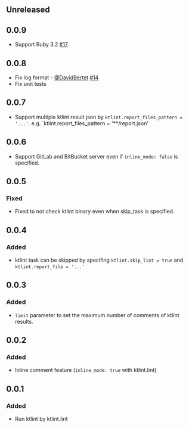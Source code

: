 ## Unreleased


## 0.0.9
- Support Ruby 3.2 [#17](https://github.com/mataku/danger-ktlint/pull/17)

## 0.0.8
- Fix log format - [@DavidBertet](https://github.com/DavidBertet) [#14](https://github.com/mataku/danger-ktlint/pull/14)
- Fix unit tests

## 0.0.7

- Support multiple ktlint result json by `ktlint.report_files_pattern = '...'`. e.g. `ktlint.report_files_pattern = '**/report.json'

## 0.0.6

- Support GitLab and BitBucket server even if `inline_mode: false` is specified.

## 0.0.5

### Fixed

- Fixed to not check ktlint binary even when skip_task is specified.

## 0.0.4

### Added
- ktlint task can be skipped by specifing `ktlint.skip_lint = true` and `ktlint.report_file = '...'`

## 0.0.3
### Added
- `limit` parameter to set the maximum number of comments of ktlint results.

## 0.0.2
### Added
- Inline comment feature (`inline_mode: true` with ktlint.lint)

## 0.0.1
### Added
- Run ktlint by ktlint.lint
